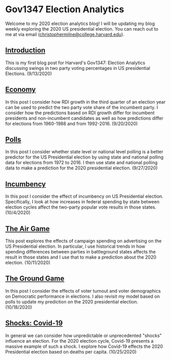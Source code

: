 # Gov1347 Election Analytics
Welcome to my 2020 election analytics blog! I will be updating my blog weekly exploring the 2020 US presidential election. You can reach out to me at via email (christophermilne@college.harvard.edu).

## [Introduction](posts/Introduction.md)
This is my first blog post for Harvard's Gov1347: Election Analytics discussing swings in two party voting percentages in US presidential Elections. (9/13/2020)

## [Economy](posts/economy.md)
In this post I consider how RDI growth in the third quarter of an election year can be used to predict the two party vote share of the incumbent party. I consider how the predictions based on RDI growth differ for incumbent presidents and non-incumbent candidates as well as how predictions differ for elections from 1960-1988 and from 1992-2016. (9/20/2020)

## [Polls](posts/polling.md)
In this post I consider whether state level or national level polling is a better predictor for the US Presidential election by using state and national polling data for elections from 1972 to 2016. I then use state and national polling data to make a prediction for the 2020 presidential election. (9/27/2020)

## [Incumbency](posts/incumbency.md)
In this post I consider the effect of incumbency on US Presidential election. Specifically, I look at how increases in federal spending by state between election cycles affect the two-party popular vote results in those states.  (10/4/2020)

## [The Air Game](posts/air_game.md)
This post explores the effects of campaign spending on advertising on the US Presidential election. In particular, I use historical trends in how spending differences between parties in battleground states affects the result in those states and I use that to make a prediction about the 2020 election.  (10/11/2020)

## [The Ground Game](posts/ground_game.md)
In this post I consider the effects of voter turnout and voter demographics on Democratic performance in elections. I also revisit my model based on polls to update my prediction on the 2020 presidential election.  (10/18/2020)

## [Shocks: Covid-19](posts/shocks.md)
In general we can consider how unpredictable or unprecedented "shocks" influence an election. For the 2020 election cycle, Covid-19 presents a massive example of such a shock. I explore how Covid-19 effects the 2020 Presidential election based on deaths per capita. (10/25/2020)